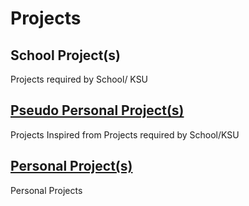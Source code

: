 # Projects
## School Project(s)
Projects required by School/ KSU

## [Pseudo Personal Project(s)](https://github.com/EzeobiO/Projects/tree/main/Pseudo-Personal-Projects)
Projects Inspired from Projects required by School/KSU

## [Personal Project(s)](https://github.com/EzeobiO/Projects/tree/main/Personal-Projects)
Personal Projects
